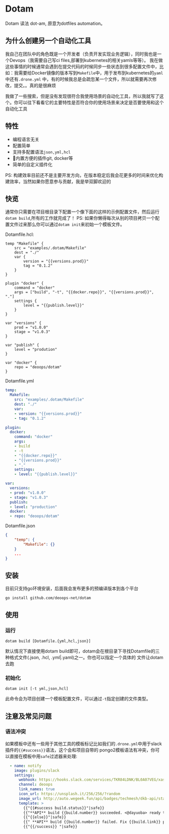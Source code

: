# Dotam

Dotam 读法 dot-am, 原意为dotfiles automation。

## 为什么创建另一个自动化工具

我自己在团队中的角色既是一个开发者（负责开发实现业务逻辑），同时我也是一个Devops（我需要自己写ci files,部署到kubernetes的相关yamls等等）。
我在做这些事情的时候通常会遇到在提交代码的时候同步一些状态到很多配置文件中，比如：我需要给Docker镜像的版本写到`Makefile`中，用于发布到kubernetes的`yaml`中还有`.drone.yml`
中，有的时候我总是会疏忽某一个文件，所以就需要再次修改，提交。。真的是很麻烦

我做了一些搜索，但是没有发现很符合我使用场景的自动化工具，所以我就写了这个。你可以往下看看它的主要特性是否符合你的使用场景来决定是否要使用和这个自动化工具

## 特性

* 编程语言无关
* 配置简单
* 支持多配置语法`json,yml,hcl`
* 内置方便的插件git, docker等
* 简单的自定义插件化

PS: 构建效率目前还不是主要开发方向，在版本稳定后我会花更多的时间来优化构建效率，当然如果你愿意参与贡献，我是举双脚欢迎的

## 快览

通常你只需要在项目根目录下配置一个像下面的这样的示例配置文件，然后运行`dotam build`,所有的工作就完成了！
PS: 如果你懒得每次从别的项目拷贝一个配置文件过来那么你可以通过`dotam init`来初始一个模板文件。

Dotamfile.hcl:

```hcl
temp "Makefile" {
    src = "examples/.dotam/Makefile"
    dest = "./"
    var {
        version = "{{versions.prod}}"
        tag = "0.1.2"
    }
}

plugin "docker" {
    command = "docker"
    args = ["build", "-t", "{{docker.repo}}", "{{versions.prod}}", "."]
    settings {
        level = "{{publish.level}}"
    }
}

var "versions" {
    prod = "v1.0.0"
    stage = "v1.0.3"
}

var "publish" {
    level = "prodution"
}

var "docker" {
    repo = "deoops/dotam"
}

```

Dotamfile.yml
```yml
temp:
  Makefile:
    src: "examples/.dotam/Makefile"
    dest: "./"
    var:
    - version: "{{versions.prod}}"
    - tag: "0.1.2"

plugin:
  docker:
    command: "docker"
    args: 
    - build
    - -t
    - "{{docker.repo}}"
    - "{{versions.prod}}"
    - "."
    settings:
    - level: "{{publish.level}}"

var:
  versions:
  - prod: "v1.0.0"
  - stage: "v1.0.3"
  publish:
  - level: "production"
  docker:
  - repo: "deoops/dotam"

```

Dotamfile.json
```json
{
    "temp": {
        "Makefile": {}
    }
    ...
}

```


## 安装

目前只支持go环境安装，后面我会发布更多的预编译版本到各个平台

`go install github.com/deoops-net/dotam`


## 使用

### 运行

`dotam build [Dotamfile.{yml,hcl,json}]`

默认情况下直接使用dotam build即可，dotam会在根目录下寻找Dotamfile的三种格式文件(.json, .hcl, .yml|.yaml)之一。你也可以指定一个具体的
文件让dotam 去跑

### 初始化

`dotam init [-t yml,json,hcl]`

此命令会为项目创建一个模板配置文件，可以通过`-t`指定创建的文件类型。


## 注意及常见问题

### 语法冲突

如果模板中还有一些用于其他工具的模板标记比如我们的`.drone.yml`中用于slack插件的`{{#success}}`语法，这个会和项目自带的
pongo2模板语法有冲突，你可以直接在模板中用`safe`过滤器来处理:

```yml
  - name: notify
    image: plugins/slack
    settings:
      webhook: https://hooks.slack.com/services/TKR84LDNK/BL0A07VEG/xasdaww
      channel: deoops
      link_names: true
      icon_url: https://unsplash.it/256/256/?random
      image_url: http://auto.wegeek.fun/api/badges/techmesh/dkb-api/status.svg
      template: >
        {{"{{#success build.status}}"|safe}}
        {{"**API** build {{build.number}} succeeded. <@dayuoba> ready to be deployed. <@Vincent> [Doc]login update "|safe}}
        {{"{{else}}"|safe}}
        {{" **API** build {{build.number}} failed. Fix {{build.link}} please <@dayuoba>. "|safe}}
        {{"{{/success}} "|safe}}

```






